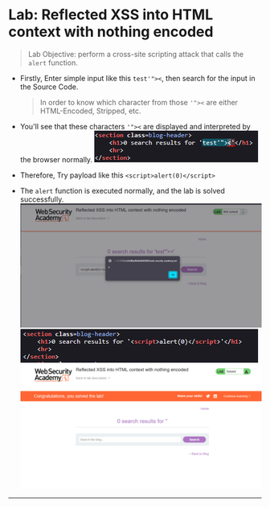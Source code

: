 # Lab: Reflected XSS into HTML context with nothing encoded

> Lab Objective: perform a cross-site scripting attack that calls the `alert` function.

- Firstly, Enter simple input like this `test'"><`, then search for the input in the Source Code.

  > In order to know which character from those `'"><` are either HTML-Encoded, Stripped, etc.

- You'll see that these characters `'"><` are displayed and interpreted by the browser normally.
  ![1st Screenshot](./Photos/1.png)

- Therefore, Try payload like this `<script>alert(0)</script>`

- The `alert` function is executed normally, and the lab is solved successfully.
  ![2nd Screenshot](./Photos/2.png)
  ![3rd Screenshot](./Photos/3.png)
  ![4th Screenshot](./Photos/4.png)

---
